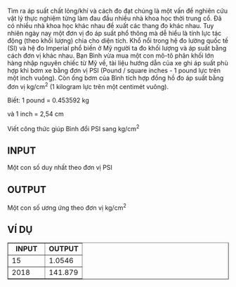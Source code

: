 <div class="problem_description" id="problem_description">
			<p>Tìm ra áp suất chất lỏng/khí và cách đo đạt chúng là một vấn đề nghiên cứu vật lý thực nghiệm từng làm đau đầu nhiều nhà khoa học thời trung cổ. Đã có nhiều nhà khoa học khác nhau đề xuất các thang đo khác nhau. Tuy nhiên ngày nay một đơn vị đo áp suất phổ thông mà dễ hiểu là tính lực tác động (theo khối lượng) chia cho diện tích. Khổ nổi trong hệ đo lường quốc tế (SI) và hệ đo Imperial phổ biến ở Mỹ người ta đo khối lượng và áp suất bằng cách đơn vị khác nhau. Bạn Bình vừa mua một con mô-tô phân khối lớn hàng nhập nguyên chiếc từ Mỹ về, tài liệu hướng dẫn của xe ghi áp suất phù hợp khi bơm xe bằng đơn vị PSI (Pound / square inches - 1 pound lực trên một inch vuông). Còn ống bơm của Bình tích hợp đồng hồ đo áp suất bằng đơn vị kg/cm<sup>2</sup> (1 kilogram lực trên một centimét vuông).</p>

<p>Biết: 1 pound = 0.453592 kg</p>

<p>và 1 inch = 2,54 cm</p>

<p>Viết công thức giúp Bình đổi PSI sang kg/cm<sup>2</sup></p>

<h2>INPUT</h2>

<p>Một con số duy nhất theo đơn vị PSI</p>

<h2>OUTPUT</h2>

<p>Một con số ương ứng theo đơn vị kg/cm<sup>2</sup></p>

<h2>VÍ DỤ</h2>

<table border="1" cellpadding="1" cellspacing="1" style="width:100%">
	<tbody>
		<tr>
			<td style="text-align:center; vertical-align:top; width:50%"><strong>INPUT</strong></td>
			<td style="text-align:center; vertical-align:top; width:50%"><strong>OUTPUT</strong></td>
		</tr>
		<tr>
			<td style="vertical-align:top; width:50%">15</td>
			<td style="vertical-align:top; width:50%">1.0546</td>
		</tr>
		<tr>
			<td style="vertical-align:top; width:50%">2018</td>
			<td style="vertical-align:top; width:50%">141.879</td>
		</tr>
	</tbody>
</table>

<p>&nbsp;</p>

	
